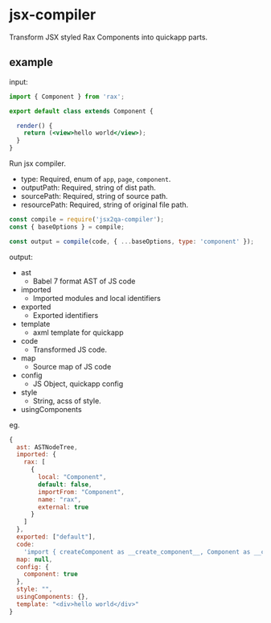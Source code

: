# jsx-compiler

Transform JSX styled Rax Components into quickapp parts.

## example

input:

```jsx
import { Component } from 'rax';

export default class extends Component {

  render() {
    return (<view>hello world</view>);
  }
}
```

Run jsx compiler.

- type: Required, enum of `app`, `page`, `component`.
- outputPath: Required, string of dist path.
- sourcePath: Required, string of source path.
- resourcePath: Required, string of original file path.

```js
const compile = require('jsx2qa-compiler');
const { baseOptions } = compile;

const output = compile(code, { ...baseOptions, type: 'component' });
```

output:

- ast
  - Babel 7 format AST of JS code
- imported
  - Imported modules and local identifiers
- exported
  - Exported identifiers
- template
  - axml template for quickapp
- code
  - Transformed JS code.
- map
  - Source map of JS code
- config
  - JS Object, quickapp config
- style
  - String, acss of style.
- usingComponents

eg.

```js
{
  ast: ASTNodeTree,
  imported: {
    rax: [
      {
        local: "Component",
        default: false,
        importFrom: "Component",
        name: "rax",
        external: true
      }
    ]
  },
  exported: ["default"],
  code:
    'import { createComponent as __create_component__, Component as __component__ } from "jsx2mp-runtime";\n\nconst __def__ = class extends __component__ {\n  render() {\n    return {};\n  }\n\n};\n\nComponent(__create_component__(__def__, {\n  events: []\n}));',
  map: null,
  config: {
    component: true
  },
  style: "",
  usingComponents: {},
  template: "<div>hello world</div>"
}
```
